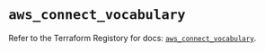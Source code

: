 # `aws_connect_vocabulary`

Refer to the Terraform Registory for docs: [`aws_connect_vocabulary`](https://registry.terraform.io/providers/hashicorp/aws/5.11.0/docs/resources/connect_vocabulary).
